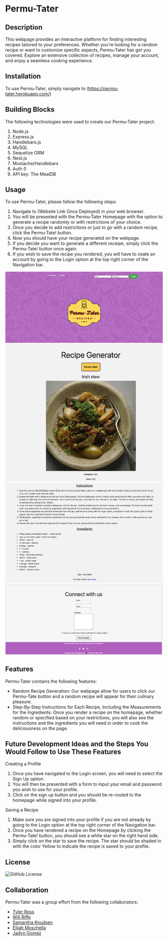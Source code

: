# Permu-Tater

## Description

This webpage provides an interactive platform for finding interesting recipes tailored to your preferences. Whether you're looking for a random recipe or want to customize specific aspects, Permu-Tater has got you covered. Explore an extensive collection of recipes, manage your account, and enjoy a seamless cooking experience.

## Installation

To use Permu-Tater, simply navigate to (https://permu-tater.herokuapp.com/)

## Building Blocks

The following technologies were used to create our Permu-Tater project:

1. Node.js
2. Express.js 
3. Handlebars.js 
4. MySQL
5. Sequelize ORM 
6. Nest.js
7. Mustache/Handlebars
8. Auth 0
10. API key: The MealDB


## Usage

To use Permu-Tater, please follow the following steps: 

1. Navigate to (Website Link Once Deployed) in your web browser.
2. You will be presented with the Permu-Tater Homepage with the option to generate a recipe randomly or with restrictions of your choice.
3. Once you decide to add restrictions or just to go with a random recipe, click the Permu-Tate! button.
4. Now you should have your recipe generated on the webpage.
5. If you decide you want to generate a different receipe, simply click the Permu-Tate! button once again.
6. If you wish to save the recipe you rendered, you will have to ceate an account by going to the Login option at the top right corner of the Navigation bar.

![Homepage](./Develop/public/images/HomePage.png)
![Rendered Recipe - Top Half](./Develop/public/images/Top-Half-Of-Recipe.png)
![Rendered Recipe - Top Half](./Develop/public/images/Second-Half-of-Recipe.png)
![Contact Us](./Develop/public/images/Contact-Us.png)

## Features

Permu-Tater contains the following features:

* Random Recipe Generation: Our webpage allow for users to click our Permu-Tate button and a random recipe will appear for their culinary pleasure.
* Step-By-Step Instructions for Each Recipe, Including the Measurements for the Ingredients: Once you render a recipe on the homepage, whether random or specified based on your restrictions, you will also see the instructions and the ingredients you will need in order to cook the deliciousness on the page.

## Future Development Ideas and the Steps You Would Follow to Use These Features

Creating a Profile

1. Once you have navigated to the Login screen, you will need to select the Sign Up option.
2. You will then be presented with a form to input your email and password you wish to use for your profile.
3. Click on the sign up button and you should be re-routed to the homepage while signed into your profile.

Saving a Recipe

1. Make sure you are signed into your profile if you are not already by going to the Login option at the top right corner of the Navigation bar.
2. Once you have rendered a recipe on the Homepage by clicking the Permu-Tate! button, you should see a white star on the right hand side.
3. Simply click on the star to save the recipe. The star should be shaded in with the color Yellow to indicate the recipe is saved to your profile.


## License

![GitHub License](https://img.shields.io/badge/license-MIT-blue.svg)

## Collaboration
Permu-Tater was a group effort from the following collaborators:
* [Tyler Ross](https://github.com/tylerross5)
* [Will Riffe](https://github.com/Will-Riffe)
* [Samantha Knudsen](https://github.com/knudsam)
* [Elijah Moschella](https://github.com/ElijahMoschella)
* [Jadyn Gomez](https://github.com/Jadyngg19)

